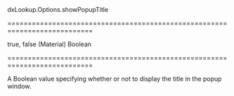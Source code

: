 <!--id-->dxLookup.Options.showPopupTitle<!--/id-->
===========================================================================
<!--default-->true, false (Material)<!--/default-->
<!--type-->Boolean<!--/type-->
===========================================================================

<!--shortDescription-->
A Boolean value specifying whether or not to display the title in the popup window.
<!--/shortDescription-->

<!--fullDescription-->

<!--/fullDescription-->
